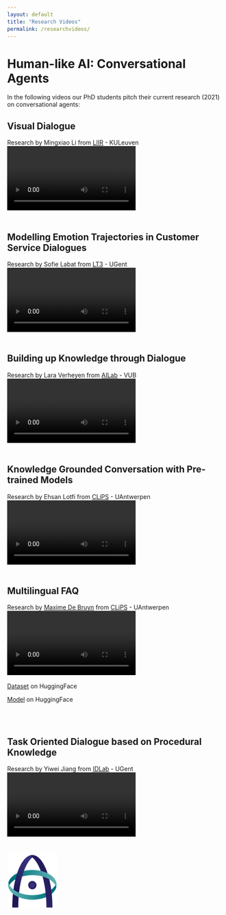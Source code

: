 ```yaml
---
layout: default
title: "Research Videos"
permalink: /researchvideos/
---
```


# Human-like AI: Conversational Agents
In the following videos our PhD students pitch their current research (2021) on conversational agents:


## Visual Dialogue
Research by Mingxiao Li from [LIIR](https://liir.cs.kuleuven.be) - KULeuven
<video src="https://user-images.githubusercontent.com/58225321/135808567-d6aaf420-f6c0-47cd-91da-2df939ad5ef6.mp4" controls="controls" style="max-width: 730px;">
</video>
<br>
<br>


## Modelling Emotion Trajectories in Customer Service Dialogues 
Research by Sofie Labat from [LT3](https://lt3.ugent.be) - UGent
<video src="https://user-images.githubusercontent.com/58225321/135809331-0987a4f5-6696-4d99-beff-11ed5285ff91.mp4" controls="controls" style="max-width: 730px;">
</video>
<br>
<br>


## Building up Knowledge through Dialogue
Research by Lara Verheyen from [AILab](https://ai.vub.ac.be/) - VUB
<video src="https://user-images.githubusercontent.com/58225321/135647319-846f8ea7-4ae0-43ef-b406-98abe3b547e5.mp4" controls="controls" style="max-width: 730px;">
</video>
<br>
<br>


## Knowledge Grounded Conversation with Pre-trained Models
Research by Ehsan Lotfi from [CLiPS](https://www.uantwerpen.be/en/research-groups/clips/) - UAntwerpen
<video src="https://user-images.githubusercontent.com/58225321/135810008-7820b1df-5769-4c29-9dfd-e0b262f7b740.mp4" controls="controls" style="max-width: 730px;">
</video>
<br>
<br>


## Multilingual FAQ
Research by [Maxime De Bruyn](https://maximedb.vercel.app) from [CLiPS](https://www.uantwerpen.be/en/research-groups/clips/) - UAntwerpen
<video src="https://user-images.githubusercontent.com/58225321/135610539-ef22392e-ce00-4af0-bd0b-ca144eea0596.mp4" controls="controls" style="max-width: 730px;">
</video>

[Dataset](https://huggingface.co/datasets/clips/mfaq) on HuggingFace

[Model](https://huggingface.co/clips/mfaq) on HuggingFace

<br>
<br>


## Task Oriented Dialogue based on Procedural Knowledge
Research by Yiwei Jiang from [IDLab](https://www.ugent.be/ea/idlab/en) - UGent
<video src="https://user-images.githubusercontent.com/58225321/135645841-bd60065a-9421-4a18-9926-d4e2f7e90248.mp4" controls="controls" style="max-width: 730px;">
</video>
<br>
<br>




![image](/images/aiflanders-logo_Xsmall.png)



